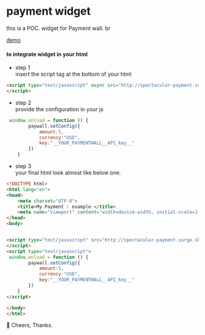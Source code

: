 # payment widget

this is a POC. widget for Payment wall.
br  

[demo](http://spectacular-payment.surge.sh/example/)


#### to integrate widget in your html

- step 1 <br/>
insert the script tag  at the bottom of your html
```html
<script type="text/javascript" async src="http://spectacular-payment.surge.sh/widget-bundle.js">
</script>
```
- step 2 <br/>
provide the configuration in your js
```javascript
 window.onload = function () {
        paywall.setConfig({
            amount:5,
            currency:"USD",
            key:"__YOUR_PAYMENTWALL__API_key__"
        })
    }
```
- step 3 <br/>
    your final html look almost like below one.
```html
<!DOCTYPE html>
<html lang="en">
<head>
    <meta charset="UTF-8">
    <title>My Payment : example </title>
    <meta name="viewport" content="width=device-width, initial-scale=1.0">
</head>
<body>


<script type="text/javascript" src="http://spectacular-payment.surge.sh/widget-bundle.js">
</script>
<script type="text/javascript">
 window.onload = function () {
        paywall.setConfig({
            amount:5,
            currency:"USD",
            key:"__YOUR_PAYMENTWALL__API_key__"
        })
    }
</script>

</body>
</html>
```


🍷 Cheers, Thanks.
